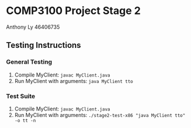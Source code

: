 # COMP3100 Project Stage 2
Anthony Ly 46406735

## Testing Instructions
### General Testing
1. Compile MyClient: `javac MyClient.java`
2. Run MyClient with arguments: `java MyClient tto`

### Test Suite
1. Compile MyClient: `javac MyClient.java`
2. Run MyClient with arguments: `./stage2-test-x86 "java MyClient tto" -o tt -n`
